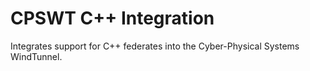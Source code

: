 # CPSWT C++ Integration

Integrates support for C++ federates into the Cyber-Physical Systems WindTunnel.

